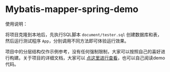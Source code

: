 # Mybatis-mapper-spring-demo
使用说明：

将项目克隆到本地后，先执行SQL脚本 `document/tester.sql` 创建数据库和表，然后运行测试程序 `App`，分别调用不同方法即可体验运行效果。

项目中的分层结构仅作示例参考，没有任何强制限制，大家可以按照自己的喜好进行构建。关于项目的详细文档，大家可以 [点这里进行查看](https://github.com/tangxbai/mybatis-mapper#如何使用)，也可以自己阅读demo代码。
